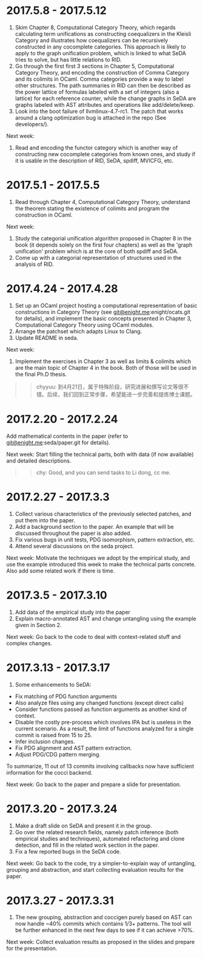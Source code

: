 # 2017.5.8 - 2017.5.12

1. Skim Chapter 8, Computational Category Theory, which regards calculating term unifications as constructing coequalizers in the Kleisli Category and illustrates how coequalizers can be recursively constructed in any cocomplete categories. This approach is likely to apply to the graph unification problem, which is linked to what SeDA tries to solve, but has little relations to RID.
1. Go through the first first 3 sections in Chapter 5, Computational Category Theory, and encoding the construction of Comma Category and its colimits in OCaml. Comma categories provide a way to label other structures. The path summaries in RID can then be described as the power lattice of formulas labeled with a set of integers (also a lattice) for each reference counter, while the change graphs in SeDA are graphs labeled with AST attributes and operations like add/delete/keep.
1. Look into the boot failure of llvmlinux-4.7-rc1. The patch that works around a clang optimization bug is attached in the repo (See developers/).

Next week:

1. Read and encoding the functor category which is another way of constructing new cocomplete categories from known ones, and study if it is usable in the description of RID, SeDA, spdiff, MVICFG, etc.

# 2017.5.1 - 2017.5.5

1. Read through Chapter 4, Computational Category Theory, understand the theorem stating the existence of colimits and program the construction in OCaml.

Next week:

1. Study the categorial unification algorithm proposed in Chapter 8 in the book (it depends solely on the first four chapters) as well as the 'graph unification' problem which is at the core of both spdiff and SeDA.
1. Come up with a categorial representation of structures used in the analysis of RID.

# 2017.4.24 - 2017.4.28

1. Set up an OCaml project hosting a computational representation of basic constructions in Category Theory (see git@enight.me:enight/ocats.git for details), and implement the basic concepts presented in Chapter 3, Computational Category Theory using OCaml modules.
1. Arrange the patchset which adapts Linux to Clang.
1. Update README in seda.

Next week:

1. Implement the exercises in Chapter 3 as well as limits & colimits which are the main topic of Chapter 4 in the book. Both of those will be used in the final Ph.D thesis.

>> chyyuu: 到4月21日，属于特殊阶段，研究进展和撰写论文等很不错。后续，我们回到正常步骤，希望能进一步完善和提炼博士课题。

# 2017.2.20 - 2017.2.24

Add mathematical contents in the paper (refer to git@enight.me:seda/paper.git for details).

Next week: Start filling the technical parts, both with data (if now available)
and detailed descriptions.

>> chy: Good, and you can send tasks to Li dong, cc me.

# 2017.2.27 - 2017.3.3

1. Collect various characteristics of the previously selected patches, and put them into the paper.
1. Add a background section to the paper. An example that will be discussed throughout the paper is also added.
1. Fix various bugs in unit tests, PDG isomorphism, pattern extraction, etc.
1. Attend several discussions on the seda project.

Next week: Motivate the techniques we adopt by the empirical study, and use the example introduced this week to make the technical parts concrete. Also add some related work if there is time.

# 2017.3.5 - 2017.3.10

1. Add data of the empirical study into the paper
1. Explain macro-annotated AST and change untangling using the example given in Section 2.

Next week: Go back to the code to deal with context-related stuff and complex changes.

# 2017.3.13 - 2017.3.17

1. Some enhancements to SeDA:
  * Fix matching of PDG function arguments
  * Also analyze files using any changed functions (except direct calls)
  * Consider functions passed as function arguments as another kind of context.
  * Disable the costly pre-process which involves IPA but is useless in the current scenario. As a result, the limit of functions analyzed for a single commit is raised from 15 to 25.
  * Infer inclusion changes.
  * Fix PDG alignment and AST pattern extraction.
  * Adjust PDG/CDG pattern merging.

  To summarize, 11 out of 13 commits involving callbacks now have sufficient information for the cocci backend.

Next week: Go back to the paper and prepare a slide for presentation.

# 2017.3.20 - 2017.3.24

1. Make a draft slide on SeDA and present it in the group.
2. Go over the related research fields, namely patch inference (both empirical studies and techniques), automated refactoring and clone detection, and fill in the related work section in the paper.
3. Fix a few reported bugs in the SeDA code.

Next week: Go back to the code, try a simpler-to-explain way of untangling, grouping and abstraction, and start collecting evaluation results for the paper.

# 2017.3.27 - 2017.3.31

1. The new grouping, abstraction and coccigen purely based on AST can now handle ~40% commits which contains 1/3+ patterns. The tool will be further enhanced in the next few days to see if it can achieve >70%.

Next week: Collect evaluation results as proposed in the slides and prepare for the presentation.
